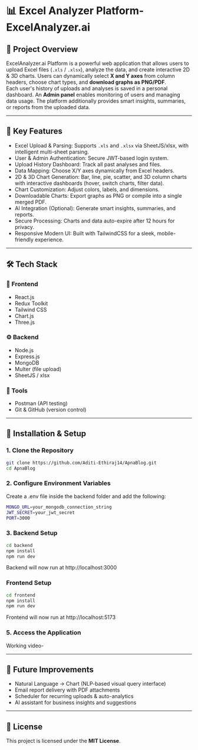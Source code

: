 <h1>📊 Excel Analyzer Platform- ExcelAnalyzer.ai</h1>

## 🧠 Project Overview
ExcelAnalyzer.ai Platform is a powerful web application that allows users to upload Excel files (`.xls` / `.xlsx`), analyze the data, and create interactive 2D & 3D charts.
Users can dynamically select **X and Y axes** from column headers, choose chart types, and **download graphs as PNG/PDF**.  
Each user's history of uploads and analyses is saved in a personal dashboard. An **Admin panel** enables monitoring of users and managing data usage. 
The platform additionally provides smart insights, summaries, or reports from the uploaded data.  

---

## 🚀 Key Features

- Excel Upload & Parsing: Supports `.xls` and `.xlsx` via SheetJS/xlsx, with intelligent multi-sheet parsing.  
- User & Admin Authentication: Secure JWT-based login system.  
- Upload History Dashboard: Track all past analyses and files.  
- Data Mapping: Choose X/Y axes dynamically from Excel headers.  
- 2D & 3D Chart Generation: Bar, line, pie, scatter, and 3D column charts with interactive dashboards (hover, switch charts, filter data).  
- Chart Customization: Adjust colors, labels, and dimensions.  
- Downloadable Charts: Export graphs as PNG or compile into a single merged PDF.  
- AI Integration (Optional): Generate smart insights, summaries, and reports.  
- Secure Processing: Charts and data auto-expire after 12 hours for privacy.  
- Responsive Modern UI: Built with TailwindCSS for a sleek, mobile-friendly experience.  


---

## 🛠 Tech Stack

### 🎨 Frontend
- React.js  
- Redux Toolkit  
- Tailwind CSS  
- Chart.js  
- Three.js  

### ⚙ Backend
- Node.js  
- Express.js  
- MongoDB  
- Multer (file upload)  
- SheetJS / xlsx  

### 🧰 Tools
- Postman (API testing)  
- Git & GitHub (version control)

---

## 🚀 Installation & Setup

### **1. Clone the Repository**
```bash
git clone https://github.com/Aditi-Ethiraj14/ApnaBlog.git
cd ApnaBlog
```

### **2. Configure Environment Variables**
Create a .env file inside the backend folder and add the following:
```bash
MONGO_URL=your_mongodb_connection_string
JWT_SECRET=your_jwt_secret
PORT=3000
```

### **3. Backend Setup**
```bash
cd backend
npm install
npm run dev
```
Backend will now run at http://localhost:3000

### **Frontend Setup**
```bash
cd frontend
npm install
npm run dev
```
Frontend will now run at http://localhost:5173

### **5. Access the Application**

Working video-

---

 ## 🔮 Future Improvements
- Natural Language → Chart (NLP-based visual query interface)
- Email report delivery with PDF attachments
- Scheduler for recurring uploads & auto-analytics
- AI assistant for business insights and suggestions  


---

## 📜 License
This project is licensed under the **MIT License**.



